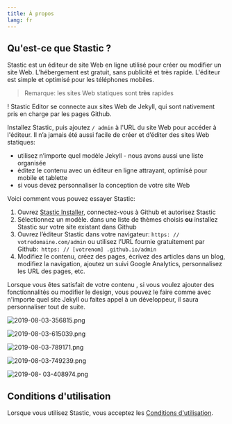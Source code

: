 ```yaml
---
title: À propos
lang: fr
---
```

## Qu'est-ce que Stastic ? 

Stastic est un éditeur de site Web en ligne utilisé pour créer ou modifier un site Web. L'hébergement est gratuit, sans publicité et très rapide. L'éditeur est simple et optimisé pour les téléphones mobiles. 

> Remarque: les sites Web statiques sont **très** rapides

! Stastic Editor se connecte aux sites Web de Jekyll, qui sont nativement pris en charge par les pages Github. 

Installez Stastic, puis ajoutez `/ admin` à l'URL du site Web pour accéder à l'éditeur. Il n’a jamais été aussi facile de créer et d’éditer des sites Web statiques: 

* utilisez n’importe quel modèle Jekyll - nous avons aussi une liste organisée 
* éditez le contenu avec un éditeur en ligne attrayant, optimisé pour mobile et tablette 
* si vous devez personnaliser la conception de votre site Web 

Voici comment vous pouvez essayer Stastic: 

1. Ouvrez [Stastic Installer](https://stastic.net), connectez-vous à Github et autorisez Stastic 
2. Sélectionnez un modèle. dans une liste de thèmes choisis **ou** installez Stastic sur votre site existant dans Github 
3. Ouvrez l’éditeur Stastic dans votre navigateur: `https: // votredomaine.com/admin` ou utilisez l’URL fournie gratuitement par Github:` https: // [votrenom] .github.io/admin` 
4. Modifiez le contenu, créez des pages, écrivez des articles dans un blog, modifiez la navigation, ajoutez un suivi Google Analytics, personnalisez les URL des pages, etc. 

Lorsque vous êtes satisfait de votre contenu , si vous voulez ajouter des fonctionnalités ou modifier le design, vous pouvez le faire comme avec n'importe quel site Jekyll ou faites appel à un développeur, il saura personnaliser tout de suite. 

![2019-08-03-356815.png](https://www.stastic.net//assets/2019-08-03-356815.png)

![2019-08-03-615039.png](https://www.stastic.net//assets/2019-08-03-615039.png)

![2019-08-03-789171.png](https://www.stastic.net//assets/2019-08-03-789171.png)

![2019-08-03-749239.png](https://www.stastic.net//assets/2019-08-03-749239.png)

![2019-08- 03-408974.png](https://www.stastic.net//assets/2019-08-03-408974.png) 

## Conditions d'utilisation 

Lorsque vous utilisez Stastic, vous acceptez les [Conditions d'utilisation](https://www.stastic.net/terms_of_service).
